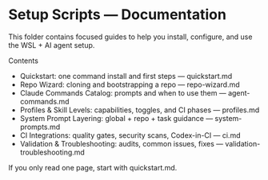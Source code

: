 # Setup Scripts — Documentation

This folder contains focused guides to help you install, configure, and use the WSL + AI agent setup.

Contents
- Quickstart: one command install and first steps — quickstart.md
- Repo Wizard: cloning and bootstrapping a repo — repo-wizard.md
- Claude Commands Catalog: prompts and when to use them — agent-commands.md
- Profiles & Skill Levels: capabilities, toggles, and CI phases — profiles.md
- System Prompt Layering: global + repo + task guidance — system-prompts.md
- CI Integrations: quality gates, security scans, Codex-in-CI — ci.md
- Validation & Troubleshooting: audits, common issues, fixes — validation-troubleshooting.md

If you only read one page, start with quickstart.md.

